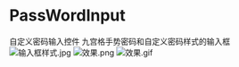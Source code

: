 # PassWordInput
自定义密码输入控件
九宫格手势密码和自定义密码样式的输入框
![输入框样式.jpg](https://github.com/ldoublem/PassWordInput/blob/master/screen/inputtype.jpg)
![效果.png](https://github.com/ldoublem/PassWordInput/blob/master/screen/%E6%95%88%E6%9E%9C.png)
![效果.gif](https://github.com/ldoublem/PassWordInput/blob/master/screen/%E6%95%88%E6%9E%9C.gif)
